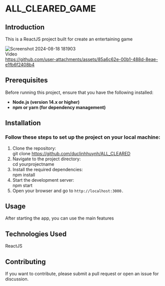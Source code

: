 # ALL_CLEARED_GAME
## Introduction
This is a ReactJS project built for create an entertaining game

![Screenshot 2024-08-18 181903](https://github.com/user-attachments/assets/2939c6c6-3d6c-4e0e-83a1-da00ecd5729d) <br>
Video <br>
https://github.com/user-attachments/assets/85a6c62e-00b1-488d-8eae-e1fb6f2408b4
## Prerequisites 
 Before running this project, ensure that you have the following installed: <br>
  - **Node.js (version 14.x or higher)**<br>
  - **npm or yarn (for dependency management)**
## Installation
### Follow these steps to set up the project on your local machine:
  1. Clone the repository:<br>
git clone https://github.com/duclinhhuynh/ALL_CLEARED
  2. Navigate to the project directory:<br>
cd yourprojectname
  3. Install the required dependencies:<br>
npm install
  4. Start the development server:<br>
npm start
  5. Open your browser and go to `http://localhost:3000.`
## Usage
  After starting the app, you can use the main features
## Technologies Used
  ReactJS
## Contributing
If you want to contribute, please submit a pull request or open an issue for discussion.
